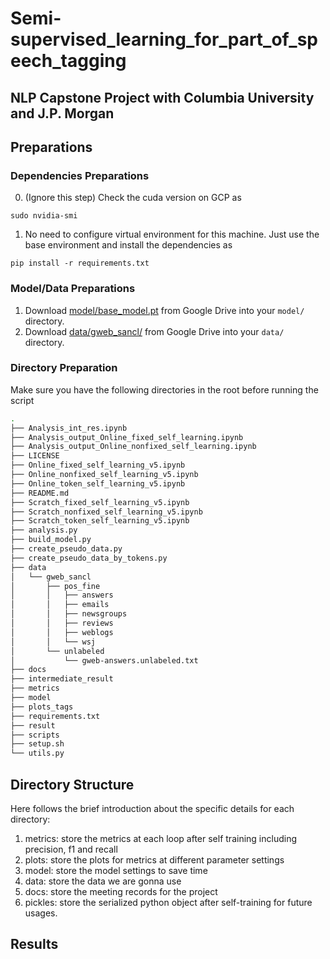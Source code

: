 # Semi-supervised_learning_for_part_of_speech_tagging
## NLP Capstone Project with Columbia University and J.P. Morgan

## Preparations
### Dependencies Preparations
0. (Ignore this step) Check the cuda version on GCP as 
```
sudo nvidia-smi
```
1. No need to configure virtual environment for this machine. Just use the base environment and install the dependencies as
```
pip install -r requirements.txt
```    

### Model/Data Preparations
1. Download [model/base_model.pt](https://drive.google.com/drive/u/2/folders/1NC0ZC0t8ncA8KAuZ8igtyQeWA7gVAWCw) from Google Drive into your `model/` directory.
2. Download [data/gweb_sancl/](https://drive.google.com/drive/u/2/folders/1sh9z8TH8Imn1v1NkzCLzLTC4ieQH5ojV) from Google Drive into your `data/` directory.

### Directory Preparation
Make sure you have the following directories in the root before running the script

```bash
.
├── Analysis_int_res.ipynb
├── Analysis_output_Online_fixed_self_learning.ipynb
├── Analysis_output_Online_nonfixed_self_learning.ipynb
├── LICENSE
├── Online_fixed_self_learning_v5.ipynb
├── Online_nonfixed_self_learning_v5.ipynb
├── Online_token_self_learning_v5.ipynb
├── README.md
├── Scratch_fixed_self_learning_v5.ipynb
├── Scratch_nonfixed_self_learning_v5.ipynb
├── Scratch_token_self_learning_v5.ipynb
├── analysis.py
├── build_model.py
├── create_pseudo_data.py
├── create_pseudo_data_by_tokens.py
├── data
│   └── gweb_sancl
│       ├── pos_fine
│       │   ├── answers
│       │   ├── emails
│       │   ├── newsgroups
│       │   ├── reviews
│       │   ├── weblogs
│       │   └── wsj
│       └── unlabeled
│           └── gweb-answers.unlabeled.txt
├── docs
├── intermediate_result
├── metrics
├── model
├── plots_tags
├── requirements.txt
├── result
├── scripts
├── setup.sh
└── utils.py

```


## Directory Structure
Here follows the brief introduction about the specific details for each directory:
1. metrics: store the metrics at each loop after self training including precision, f1 and recall    
2. plots: store the plots for metrics at different parameter settings    
3. model: store the model settings to save time   
4. data: store the data we are gonna use   
5. docs: store the meeting records for the project  
6. pickles: store the serialized python object after self-training for future usages.

## Results
